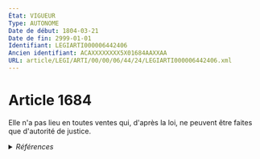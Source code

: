 ```yaml
---
État: VIGUEUR
Type: AUTONOME
Date de début: 1804-03-21
Date de fin: 2999-01-01
Identifiant: LEGIARTI000006442406
Ancien identifiant: ACAXXXXXXXX5X01684AAXXAA
URL: article/LEGI/ARTI/00/00/06/44/24/LEGIARTI000006442406.xml
---
```


<h1>Article 1684</h1>

Elle n'a pas lieu en toutes ventes qui, d'après la loi, ne peuvent être faites
que d'autorité de justice.


<details>
  <summary><em>Références</em></summary>

  <h2>Références faites par l'article</h2>
  
  <ul>
    <li>
      CODIFICATION source Loi 1804-03-06
    </li>
    <li>
      CREATION source Loi 1804-03-06 promulguée le 16 mars 1804
    </li>
  </ul>
</details>
